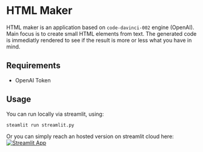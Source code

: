# HTML Maker
HTML maker is an application based on ```code-davinci-002``` engine  (OpenAI). Main focus is to create small HTML elements from text.
The generated code is immediatly rendered to see if the result is more or less what you have in mind.

## Requirements

- OpenAI Token

## Usage

You can run locally via streamlit, using:

```bash
steamlit run streamlit.py
```

Or you can simply reach an hosted version on streamlit cloud here: [![Streamlit App](https://static.streamlit.io/badges/streamlit_badge_black_white.svg)](https://mfranzon-html-maker-streamlit-xrgrnz.streamlit.app/)
